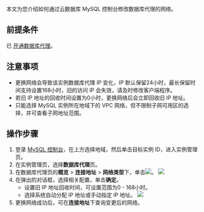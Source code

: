 本文为您介绍如何通过云数据库 MySQL 控制台修改数据库代理的网络。

## 前提条件
已 [开通数据库代理](https://cloud.tencent.com/document/product/236/54653)。

## 注意事项
- 更换网络会导致该实例数据库代理 IP 变化，IP 默认保留24小时，最长保留时间支持设置168小时，旧的访问 IP 会失效，请及时修改客户端程序。
- 若旧 IP 地址的回收时间设置为0小时，更换网络后会立即回收旧 IP 地址。
- 只能选择 MySQL 实例所在地域下的 VPC 网络，但不限制子网可用区的选择，并可查看子网地址范围。

## 操作步骤
1. 登录 [MySQL 控制台](https://console.cloud.tencent.com/cdb)，在上方选择地域，然后单击目标实例 ID，进入实例管理页。
2. 在实例管理页，选择**数据库代理**页。
3. 在数据库代理页的**概览** > **连接地址** > **网络类型**下，单击![](https://qcloudimg.tencent-cloud.cn/raw/0286958e4f0522141375f4080708ceec.png)。
![](https://qcloudimg.tencent-cloud.cn/raw/816918bf8da787830a3e180947887adf.png)
4. 在弹出的对话框，选择相关配置，单击**确定**。
   - 设置旧 IP 地址回收时间，可设置范围为0 - 168小时。
   - 选择系统自动分配 IP 地址或手动指定 IP 地址。
![](https://qcloudimg.tencent-cloud.cn/raw/c05866ef8e6e4948d2a30be2847a238e.png)
5. 更换网络成功后，可在**连接地址**下查询变更后的网络。

